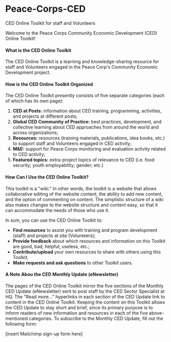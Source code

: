 # Peace-Corps-CED
CED Online Toolkit for staff and Volunteers

Welcome to the Peace Corps Community Economic Development (CED) Online Toolkit!

<h4>What is the CED Online Toolkit</h4>

The CED Online Toolkit is a learning and knowledge-sharing resource for staff and Volunteers engaged in the Peace Corp's Community Economic Development project.



<h4>How is the CED Online Toolkit Organized</h4>

The CED Online Toolkit presently consists of five separate categories (each of which has its own page):

1) <b>CED at Posts:</b> information about CED training, programming, activities, and projects at different posts;<br>
2) <b>Global CED Community of Practice:</b> best practices, development, and collective learning about CED approaches from around the world and across organizations;<br>
3) <b>Resources:</b> resources (training materials, publications, idea books, etc.) to support staff and Volunteers engaged in CED activity;<br>
4) <b>M&E:</b> support for Peace Corps monitoring and evaluation activity related to CED activity;<br>
5) <b>Featured topics:</b> extra-project topics of relevance to CED (i.e. food security; youth employability; gender; etc.)
 

<h4>How Can I Use the CED Online Toolkit?</h4>

This toolkit is a "wiki." In other words, the toolkit is a website that allows collaborative editing of the website content, the ability to add new content, and the option of commenting on content. The simplistic structure of a wiki also makes changes to the website structure and content easy, so that it can accommodate the needs of those who use it.

In sum, you can use the CED Online Toolkit to:

* <b>Find resources</b> to assist you with training and program development (staff) and projects at site (Volunteers);<br>
* <b>Provide feedback</b>  about which resources and information on this Toolkit are good, bad, helpful, useless, etc.;<br>
* <b>Contribute/upload</b>  your own resources to share with others using this Toolkit;<br>
* <b>Make requests and ask questions</b> to other Toolkit users.<br>


<h4>A Note Abou the CED Monthly Update (eNewsletter)</h4>

The pages of the CED Online Toolkit mirror the five sections of the Monthly CED Update (eNewsletter) sent to post staff by the CED Sector Specialist at HQ. The "Read more..." hyperlinks in each section of the CED Update link to content in the CED Online Toolkit. Keeping the content on this Toolkit allows the CED Update to stay short and brief, since its primary purpose is to inform readers of new information and resources in each of the five above-mentioned categories. To subscribe to the Monthly CED Update, fill out the following form:

[insert Mailchimp sign-up form here]
